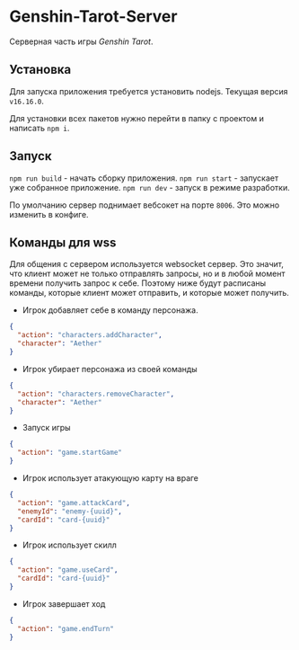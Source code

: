 # Genshin-Tarot-Server

Серверная часть игры _Genshin Tarot_.

## Установка

Для запуска приложения требуется установить nodejs. Текущая версия `v16.16.0`.

Для установки всех пакетов нужно перейти в папку с проектом и написать `npm i`.

## Запуск

`npm run build` - начать сборку приложения.
`npm run start` - запускает уже собранное приложение.
`npm run dev` - запуск в режиме разработки.

По умолчанию сервер поднимает вебсокет на порте `8006`. Это можно изменить в конфиге.

## Команды для wss

Для общения с сервером используется websocket сервер. Это значит, что клиент может не только отправлять запросы, но и в любой момент времени получить запрос к себе. Поэтому ниже будут расписаны команды, которые клиент может отправить, и которые может получить.

- Игрок добавляет себе в команду персонажа.

```json
{
  "action": "characters.addCharacter",
  "character": "Aether"
}
```

- Игрок убирает персонажа из своей команды

```json
{
  "action": "characters.removeCharacter",
  "character": "Aether"
}
```

- Запуск игры

```json
{
  "action": "game.startGame"
}
```

- Игрок использует атакующую карту на враге

```json
{
  "action": "game.attackCard",
  "enemyId": "enemy-{uuid}",
  "cardId": "card-{uuid}"
}
```

- Игрок использует скилл

```json
{
  "action": "game.useCard",
  "cardId": "card-{uuid}"
}
```

- Игрок завершает ход

```json
{
  "action": "game.endTurn"
}
```
